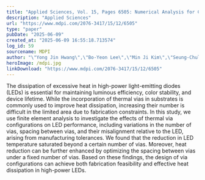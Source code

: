 ```yaml
---
title: "Applied Sciences, Vol. 15, Pages 6505: Numerical Analysis for Cost-Effective Temperature Reduction in High-Power Light-Emitting Diodes Using Thermal via Array"
description: "Applied Sciences"
url: "https://www.mdpi.com/2076-3417/15/12/6505"
type: "paper"
pubDate: "2025-06-09"
created_at: "2025-06-09 16:55:18.713574"
log_id: 59
sourcename: MDPI
author: "\"Yong Jin Hwang\",\"Bo-Yeon Lee\",\"Min Ji Kim\",\"Seung-Chul Park\",\"Kanghee Won\",\"Se-Um Kim\""
heroImage: /mdpi.jpg
linkDownload: "https://www.mdpi.com/2076-3417/15/12/6505"
---
```


The dissipation of excessive heat in high-power light-emitting diodes (LEDs) is essential for maintaining luminous efficiency, color stability, and device lifetime. While the incorporation of thermal vias in substrates is commonly used to improve heat dissipation, increasing their number is difficult in the limited area due to fabrication constraints. In this study, we use finite element analysis to investigate the effects of thermal via configurations on LED performance, including variations in the number of vias, spacing between vias, and their misalignment relative to the LED, arising from manufacturing tolerances. We found that the reduction in LED temperature saturated beyond a certain number of vias. Moreover, heat reduction can be further enhanced by optimizing the spacing between vias under a fixed number of vias. Based on these findings, the design of via configurations can achieve both fabrication feasibility and effective heat dissipation in high-power LEDs.
